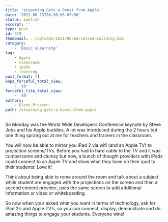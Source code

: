 ```yaml
---
title: 'eLearning Gets a Boost from Apple!'
date: '2011-06-13T08:30:56-07:00'
status: publish
excerpt: ''
type: post
id: 319
thumbnail: ../uploads/2011/06/Barcelona-Building.bmp
category:
    - 'Basic eLearning'
tag:
    - Apple
    - classroom
    - ipads
    - learning
post_format: []
kopa_forceful_total_view:
    - '18'
forceful_lite_total_view:
    - '10'
authors:
    - Glenn_Preston
path: /elearning-gets-a-boost-from-apple
---
```

So Monday was the World Wide Developers Conference keynote by Steve Jobs and his Apple buddies. A lot was introduced during the 2 hours but one thing sprang out at me for teachers and trainers in the classroom.

You will now be able to mirror you iPad 2 via wifi (and an Apple TV) to projection screens/TVs. Before you had to hard cable to the TV and it was cumbersome and clumsy but now, a bunch of thought providers with iPads could connect to an Apple TV and show what they have on their ipad to their students! Love it!

Think about being able to rome around the room and talk about a subject while student are engaged with the projections on the screen and then a second content provider, uses the same screen to add additional information or video or whiteboarding.

So now when your asked what you want in terms of technology, ask for iPad 2’s and Apple TV’s, so you can connect, display, demonstrate and do amazing things to engage your students. Everyone wins!  
<script src="http://apis.google.com/js/plusone.js"></script>